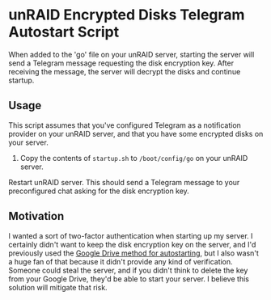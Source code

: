 # unRAID Encrypted Disks Telegram Autostart Script
When added to the 'go' file on your unRAID server, starting the server will send a Telegram message requesting the disk encryption key. After receiving the message, the server will decrypt the disks and continue startup.

## Usage
This script assumes that you've configured Telegram as a notification provider on your unRAID server, and that you have some encrypted disks on your server.

1. Copy the contents of `startup.sh` to `/boot/config/go` on your unRAID server.

Restart unRAID server. This should send a Telegram message to your preconfigured chat asking for the disk encryption key.

## Motivation
I wanted a sort of two-factor authentication when starting up my server. I certainly didn't want to keep the disk encryption key on the server, and I'd previously used the [Google Drive method for autostarting](https://benrhine.com/blog/howto-autostart-encrypted-unraid-array/), but I also wasn't a huge fan of that because it didn't provide any kind of verification. Someone could steal the server, and if you didn't think to delete the key from your Google Drive, they'd be able to start your server. I believe this solution will mitigate that risk.